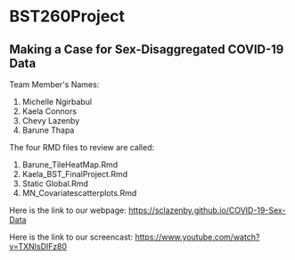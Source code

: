 # BST260Project
## Making a Case for Sex-Disaggregated COVID-19 Data

Team Member's Names:
1. Michelle Ngirbabul
2. Kaela Connors
3. Chevy Lazenby
4. Barune Thapa

The four RMD files to review are called:
1. Barune_TileHeatMap.Rmd
2. Kaela_BST_FinalProject.Rmd
3. Static Global.Rmd
4. MN_Covariatescatterplots.Rmd


Here is the link to our webpage: https://sclazenby.github.io/COVID-19-Sex-Data

Here is the link to our screencast: https://www.youtube.com/watch?v=TXNIsDIFz80

